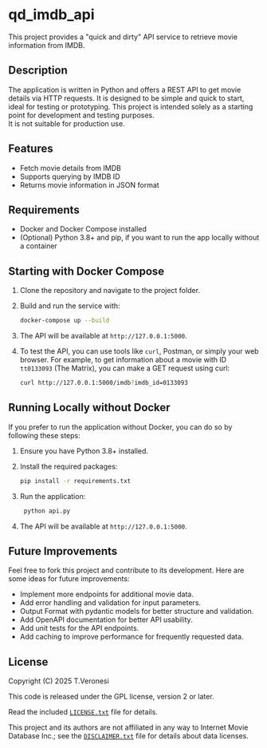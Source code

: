 # qd_imdb_api

This project provides a "quick and dirty" API service to retrieve movie information from IMDB.

## Description

The application is written in Python and offers a REST API to get movie details via HTTP requests. It is designed to be simple and quick to start, ideal for testing or prototyping.
This project is intended solely as a starting point for development and testing purposes.  
It is not suitable for production use.

## Features
- Fetch movie details from IMDB
- Supports querying by IMDB ID
- Returns movie information in JSON format

## Requirements

- Docker and Docker Compose installed
- (Optional) Python 3.8+ and pip, if you want to run the app locally without a container

## Starting with Docker Compose

1. Clone the repository and navigate to the project folder.
2. Build and run the service with:

   ```sh
   docker-compose up --build
    ```
   
3. The API will be available at `http://127.0.0.1:5000`.
4. To test the API, you can use tools like `curl`, Postman, or simply your web browser. For example, to get information about a movie with ID `tt0133093` (The Matrix), you can make a GET request using curl:

    ```sh
    curl http://127.0.0.1:5000/imdb?imdb_id=0133093
    ```
   
## Running Locally without Docker

If you prefer to run the application without Docker, you can do so by following these steps:
1. Ensure you have Python 3.8+ installed.
2. Install the required packages:

   ```sh
   pip install -r requirements.txt
   ```
3. Run the application:

   ```sh
    python api.py
    ```
4. The API will be available at `http://127.0.0.1:5000`.

## Future Improvements

Feel free to fork this project and contribute to its development. Here are some ideas for future improvements:

- Implement more endpoints for additional movie data.
- Add error handling and validation for input parameters.
- Output Format with pydantic models for better structure and validation.
- Add OpenAPI documentation for better API usability.
- Add unit tests for the API endpoints.
- Add caching to improve performance for frequently requested data.

## License
Copyright (C)  2025 T.Veronesi

This code is released under the GPL license, version 2 or later.

Read the included [`LICENSE.txt`](LICENSE.txt) file for details.

This project and its authors are not affiliated in any way to Internet Movie Database Inc.; see the  [`DISCLAIMER.txt`](DISCLAIMER.txt) file for details about data licenses.
